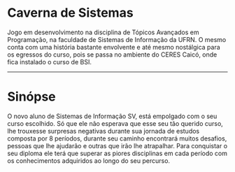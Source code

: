 # Caverna de Sistemas 

  Jogo em desenvolvimento na disciplina de Tópicos Avançados em Programação, na faculdade de Sistemas de Informação da UFRN.
  O mesmo conta com uma história bastante envolvente e até mesmo nostálgica para os egressos do curso, pois se passa no ambiente do CERES Caicó, onde fica instalado o curso de BSI. 
<hr>

# Sinópse 

  O novo aluno de Sistemas de Informação SV, está empolgado com o seu curso escolhido. Só que ele não esperava que esse seu tão querido curso, lhe trouxesse surpresas negativas durante sua jornada de estudos composta por  8 períodos, durante seu caminho encontrará muitos desafios, pessoas que lhe ajudarão e outras que irão lhe atrapalhar. 
    Para conquistar o seu diploma ele terá que superar as piores disciplinas em cada período com os conhecimentos adquiridos ao longo do seu percurso.
